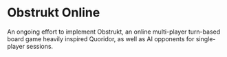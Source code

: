 # Obstrukt Online

An ongoing effort to implement Obstrukt, an online multi-player turn-based board game heavily inspired Quoridor, as well as AI opponents for single-player sessions.